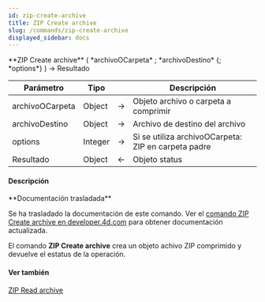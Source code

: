 ```yaml
---
id: zip-create-archive
title: ZIP Create archive
slug: /commands/zip-create-archive
displayed_sidebar: docs
---
```


<!--REF #_command_.ZIP Create archive.Syntax-->**ZIP Create archive** ( *archivoOCarpeta* ; *archivoDestino* {; *options*} ) -> Resultado<!-- END REF-->
<!--REF #_command_.ZIP Create archive.Params-->
| Parámetro | Tipo |  | Descripción |
| --- | --- | --- | --- |
| archivoOCarpeta | Object | &srarr; | Objeto archivo o carpeta a comprimir |
| archivoDestino | Object | &srarr; | Archivo de destino del archivo |
| options | Integer | &srarr; | Si se utiliza archivoOCarpeta: ZIP en carpeta padre |
| Resultado | Object | &larr; | Objeto status |

<!-- END REF-->

#### Descripción 

<!--REF #_command_.ZIP Create archive.Summary-->**Documentación trasladada**

Se ha trasladado la documentación de este comando.<!-- END REF--> Ver el [comando ZIP Create archive en developer.4d.com](https://developer.4d.com/docs/API/ZipArchiveClass#zip-create-archive) para obtener documentación actualizada.

El comando **ZIP Create archive** crea un objeto achivo ZIP comprimido y devuelve el estatus de la operación.

#### Ver también 

[ZIP Read archive](zip-read-archive.md)  